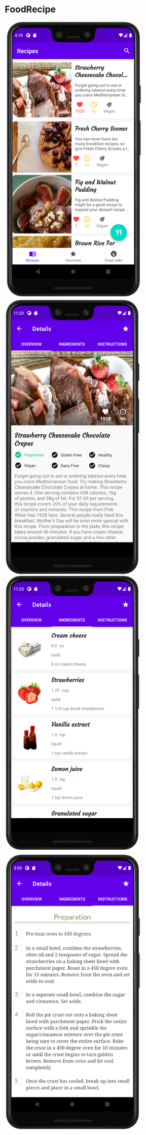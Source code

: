 # FoodRecipe

![Screenshot](/Images/FoodRecipeScrnshots/Recipes.png)
![Screenshot](/Images/FoodRecipeScrnshots/overview.png)
![Screenshot](/Images/FoodRecipeScrnshots/ingredients.png)
![Screenshot](/Images/FoodRecipeScrnshots/instructions.png)
